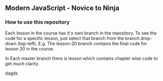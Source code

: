 ## Modern JavaScript - Novice to Ninja

### How to use this repository

Each lesson in the course has it's own branch in the repository. To see the code for a specific lesson, just select that branch from the branch drop-down (top-left). E.g. The lesson-20 branch contains the final code for lesson 20 in the course.

In Each master branch there is lesson which contains chapter wise code to get much clarity.

dagds
